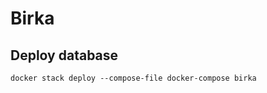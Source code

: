  # Birka
 
 ## Deploy database
 
 ```
 docker stack deploy --compose-file docker-compose birka
 ```
